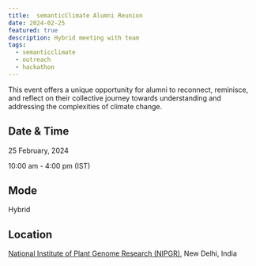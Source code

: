 ```yaml
---
title:  semanticClimate Alumni Reunion
date: 2024-02-25
featured: true
description: Hybrid meeting with team 
tags:
  - semanticclimate
  - outreach
  - hackathon
---
```


This event offers a unique opportunity for alumni to reconnect, reminisce, and reflect on their collective journey towards understanding and addressing the complexities of climate change. 


## Date & Time

25 February, 2024

10:00 am - 4:00 pm (IST)

## Mode 
Hybrid

## Location

[National Institute of Plant Genome Research (NIPGR)](https://nipgr.ac.in/home/home.php), New Delhi, India







